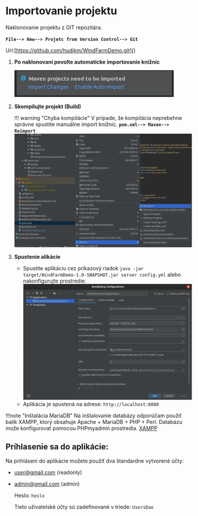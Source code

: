 # Importovanie projektu

Naklonovanie projektu z GIT repozitára. 

**`File--> New--> Projetc from Version Control--> Git`**

Url:[https://github.com/hudikm/WindFarmDemo.git]()

1. **Po naklonovaní povolte automaticke importovanie knižníc**
   
    ![](img/2019-05-03_17-14.png)
    
2. **Skompilujte projekt (Build)**
   
    !!! warning "Chyba kompilácie" 
         V prípade, že kompilácia neprebehne správne spustite manuálne  import knižníc. **`pom.xml--> Maven--> Reimport`** 
        ![2019-05-03_17-17](img/2019-05-03_17-17.png)
    
3. **Spustenie alikácie**

	- Spustite aplikáciu cez príkazový riadok `java -jar target/WindFarmDemo-1.0-SNAPSHOT.jar server config.yml` alebo nakonfigurujte prostredie:![2019-05-03_17-40](img/2019-05-03_17-40.png)
	- Aplikácia je spustená na adrese: `http://localhost:8080`

!!!note "Inštalácia MariaDB"
     Na inštalovanie databázy odporúčam použiť balík XAMPP, ktorý obsahuje Apache + MariaDB + PHP + Perl. Databázu može konfigurovať pomocou PHPmyadmin prostredia.   [XAMPP](https://www.apachefriends.org/index.html)

## Príhlasenie sa do aplikácie:

Na prihláseni do aplikácie možete použiť dva štandardne vytvorené účty:

- user@gmail.com (readonly)

- admin@gmail.com (admin)

  Heslo: `heslo`
  
  Tieto uživatelské účty sú zadefinované v triede: `UsersDao`